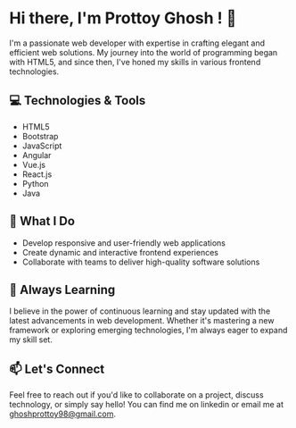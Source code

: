 
# Hi there, I'm Prottoy Ghosh ! 👋

I'm a passionate web developer with expertise in crafting elegant and efficient web solutions. My journey into the world of programming began with HTML5, and since then, I've honed my skills in various frontend technologies.

## 💻 Technologies & Tools
- HTML5
- Bootstrap
- JavaScript
- Angular
- Vue.js
- React.js
- Python
- Java

## 🚀 What I Do
- Develop responsive and user-friendly web applications
- Create dynamic and interactive frontend experiences
- Collaborate with teams to deliver high-quality software solutions

## 🌱 Always Learning
I believe in the power of continuous learning and stay updated with the latest advancements in web development. Whether it's mastering a new framework or exploring emerging technologies, I'm always eager to expand my skill set.

## 📫 Let's Connect
Feel free to reach out if you'd like to collaborate on a project, discuss technology, or simply say hello! You can find me on linkedin or email me at ghoshprottoy98@gmail.com.
